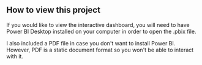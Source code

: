 ## How to view this project

If you would like to view the interactive dashboard, you will need to have Power BI Desktop installed on your computer in order to open the .pbix file.

I also included a PDF file in case you don't want to install Power BI. However, PDF is a static document format so you won't be able to interact with it.
